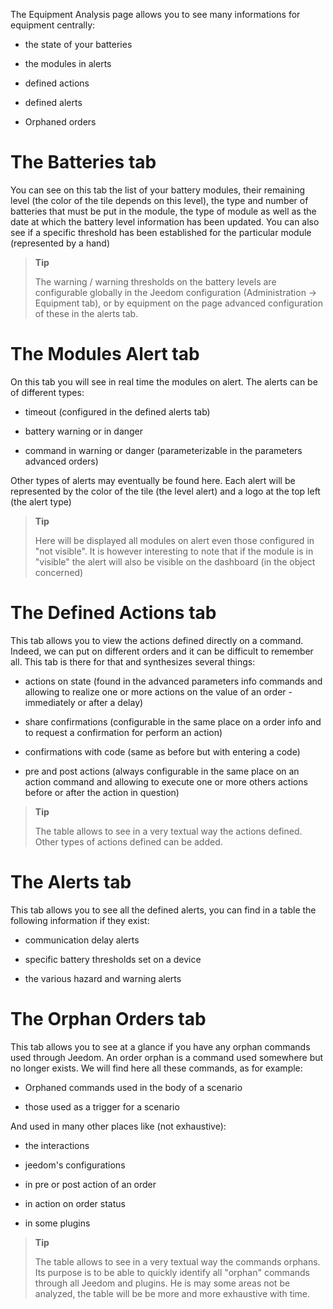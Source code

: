 The Equipment Analysis page allows you to see many informations
for equipment centrally:

-   the state of your batteries

-   the modules in alerts

-   defined actions

-   defined alerts

-   Orphaned orders

The Batteries tab
==================

You can see on this tab the list of your battery modules,
their remaining level (the color of the tile depends on this level), the
type and number of batteries that must be put in the module, the type of
module as well as the date at which the battery level information
has been updated. You can also see if a specific threshold has been
established for the particular module (represented by a hand)

> **Tip**
>
> The warning / warning thresholds on the battery levels are
> configurable globally in the Jeedom configuration
> (Administration → Equipment tab), or by equipment on the page
> advanced configuration of these in the alerts tab.

The Modules Alert tab
==========================

On this tab you will see in real time the modules on alert. The
alerts can be of different types:

-   timeout (configured in the defined alerts tab)

-   battery warning or in danger

-   command in warning or danger (parameterizable in the parameters
    advanced orders)

Other types of alerts may eventually be found here.
Each alert will be represented by the color of the tile (the level
alert) and a logo at the top left (the alert type)

> **Tip**
>
> Here will be displayed all modules on alert even those configured in
> "not visible". It is however interesting to note that if the module
> is in "visible" the alert will also be visible on the dashboard (in
> the object concerned)

The Defined Actions tab
=========================

This tab allows you to view the actions defined directly on a
command. Indeed, we can put on different orders and it
can be difficult to remember all. This tab is there for that
and synthesizes several things:

-   actions on state (found in the advanced parameters
    info commands and allowing to realize one or more
    actions on the value of an order - immediately or after
    a delay)

-   share confirmations (configurable in the same place on a
    order info and to request a confirmation for
    perform an action)

-   confirmations with code (same as before but with
    entering a code)

-   pre and post actions (always configurable in the same place on
    an action command and allowing to execute one or more others
    actions before or after the action in question)

> **Tip**
>
> The table allows to see in a very textual way the actions
> defined. Other types of actions defined can be added.

The Alerts tab
=========================

This tab allows you to see all the defined alerts, you can
find in a table the following information if they exist:

-   communication delay alerts

-   specific battery thresholds set on a device

-   the various hazard and warning alerts

The Orphan Orders tab
=============================

This tab allows you to see at a glance if you have any
orphan commands used through Jeedom. An order
orphan is a command used somewhere but no longer exists.
We will find here all these commands, as for example:

-   Orphaned commands used in the body of a scenario

-   those used as a trigger for a scenario

And used in many other places like (not exhaustive):

-   the interactions

-   jeedom's configurations

-   in pre or post action of an order

-   in action on order status

-   in some plugins

> **Tip**
>
> The table allows to see in a very textual way the commands
> orphans. Its purpose is to be able to quickly identify all
> "orphan" commands through all Jeedom and plugins. He is
> may some areas not be analyzed, the table will be
> be more and more exhaustive with time.
